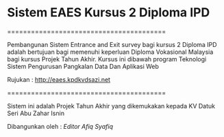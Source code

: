 # Sistem EAES Kursus 2 Diploma IPD

========================================

Pembangunan Sistem Entrance and Exit survey bagi kursus 2 Diploma IPD adalah bertujuan bagi memenuhi keperluan Diploma Vokasional Malaysia bagi kursus Projek Tahun Akhir. Kursus ini dibawah program Teknologi Sistem Pengurusan Pangkalan Data Dan Aplikasi Web

Rujukan :
http://eaes.kpdkvdsazi.net

========================================

Sistem ini adalah Projek Tahun Akhir yang dikemukakan kepada KV Datuk Seri Abu Zahar Isnin <br>

Dibangunkan oleh :
*Editor Afiq Syafiq*
